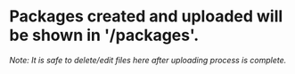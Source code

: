 <h1><b>Packages created and uploaded will be shown in '/packages'.</b></h1><p>
<i>Note: It is safe to delete/edit files here after uploading process is complete.</i>
